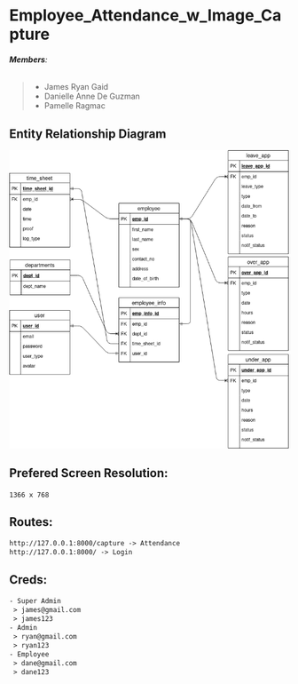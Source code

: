 # Employee_Attendance_w_Image_Capture

###### **Members**:
> - James Ryan Gaid
> - Danielle Anne De Guzman
> - Pamelle Ragmac

## **Entity Relationship Diagram**
![alt text](erd.png)

## Prefered Screen Resolution:
```
1366 x 768
```

## Routes:
```
http://127.0.0.1:8000/capture -> Attendance
http://127.0.0.1:8000/ -> Login
```

## Creds:
```
- Super Admin
 > james@gmail.com
 > james123
- Admin
 > ryan@gmail.com
 > ryan123
- Employee
 > dane@gmail.com
 > dane123
```

